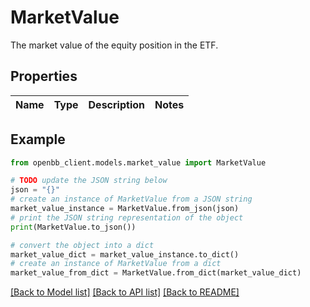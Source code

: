 # MarketValue

The market value of the equity position in the ETF.

## Properties

Name | Type | Description | Notes
------------ | ------------- | ------------- | -------------

## Example

```python
from openbb_client.models.market_value import MarketValue

# TODO update the JSON string below
json = "{}"
# create an instance of MarketValue from a JSON string
market_value_instance = MarketValue.from_json(json)
# print the JSON string representation of the object
print(MarketValue.to_json())

# convert the object into a dict
market_value_dict = market_value_instance.to_dict()
# create an instance of MarketValue from a dict
market_value_from_dict = MarketValue.from_dict(market_value_dict)
```
[[Back to Model list]](../README.md#documentation-for-models) [[Back to API list]](../README.md#documentation-for-api-endpoints) [[Back to README]](../README.md)


